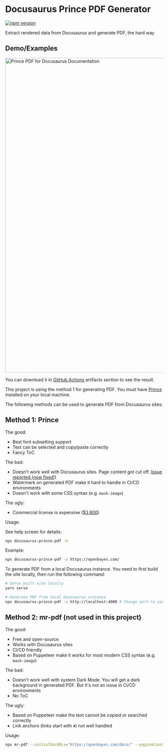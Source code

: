 # Docusaurus Prince PDF Generator

[![npm version](https://img.shields.io/npm/v/docusaurus-prince-pdf.svg?style=flat)](https://www.npmjs.com/package/docusaurus-prince-pdf)

Extract rendered data from Docusaurus and generate PDF, the hard way

## Demo/Examples

<img width="1008" alt="Prince PDF for Docusaurus Documentation" src="https://user-images.githubusercontent.com/96356/127639981-68aae100-9b96-4abc-920a-5fd8c6507a0d.png">

You can download it in [GitHub Actions](https://github.com/signcl/docusaurus-prince-pdf/actions/workflows/test.yml) artifacts section to see the result.

This project is using the method 1 for generating PDF. You must have [Prince](https://www.princexml.com/) installed on your local machine.

The following methods can be used to generate PDF from Docusaurus sites:

## Method 1: Prince

The good:

- Best font subsetting support
- Text can be selected and copy/paste correctly
- Fancy ToC

The bad:

- Doesn't work well with Docusaurus sites. Page content got cut off. [Issue reported (now fixed!)](https://www.princexml.com/forum/topic/4608)
- Watermark on generated PDF make it hard to handle in CI/CD environments
- Doesn't work with some CSS syntax (e.g. `mask-image`)

The ugly:

- Commercial license is expensive ([$3,800](https://www.princexml.com/purchase/))

Usage:

See help screen for details:

```bash
npx docusaurus-prince-pdf -h
```

Example:

```bash
npx docusaurus-prince-pdf -u https://openbayes.com/
```

To generate PDF from a local Docusaurus instance. You need to first build the site locally, then run the following command:

```bash
# Serve built site locally
yarn serve

# Generate PDF from local Docusaurus instance
npx docusaurus-prince-pdf -u http://localhost:4000 # Change port to your serving port
```

## Method 2: mr-pdf (not used in this project)

The good:

- Free and open-source
- Works with Docusaurus sites
- CI/CD friendly
- Based on Puppeteer make it works for most modern CSS syntax (e.g. `mask-image`)

The bad:

- Doesn't work well with system Dark Mode. You will get a dark background in generated PDF. But it's not an issue in Ci/CD environments
- No ToC

The ugly:

- Based on Puppeteer make the text cannot be copied or searched correctly
- Link anchors (links start with `#`) not well handled

Usage:

```bash
npx mr-pdf --initialDocURLs="https://openbayes.com/docs/" --paginationSelector=".pagination-nav__item--next > a" --contentSelector="article"
```

